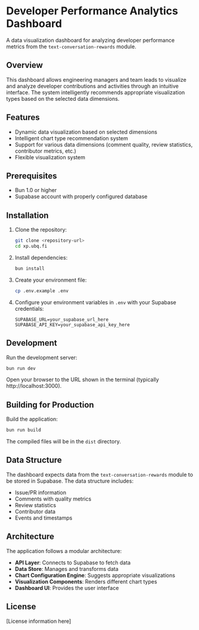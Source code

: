 # Developer Performance Analytics Dashboard

A data visualization dashboard for analyzing developer performance metrics from the `text-conversation-rewards` module.

## Overview

This dashboard allows engineering managers and team leads to visualize and analyze developer contributions and activities through an intuitive interface. The system intelligently recommends appropriate visualization types based on the selected data dimensions.

## Features

- Dynamic data visualization based on selected dimensions
- Intelligent chart type recommendation system
- Support for various data dimensions (comment quality, review statistics, contributor metrics, etc.)
- Flexible visualization system

## Prerequisites

- Bun 1.0 or higher
- Supabase account with properly configured database

## Installation

1. Clone the repository:
   ```bash
   git clone <repository-url>
   cd xp.ubq.fi
   ```

2. Install dependencies:
   ```bash
   bun install
   ```

3. Create your environment file:
   ```bash
   cp .env.example .env
   ```

4. Configure your environment variables in `.env` with your Supabase credentials:
   ```
   SUPABASE_URL=your_supabase_url_here
   SUPABASE_API_KEY=your_supabase_api_key_here
   ```

## Development

Run the development server:

```bash
bun run dev
```

Open your browser to the URL shown in the terminal (typically http://localhost:3000).

## Building for Production

Build the application:

```bash
bun run build
```

The compiled files will be in the `dist` directory.

## Data Structure

The dashboard expects data from the `text-conversation-rewards` module to be stored in Supabase. The data structure includes:

- Issue/PR information
- Comments with quality metrics
- Review statistics
- Contributor data
- Events and timestamps

## Architecture

The application follows a modular architecture:

- **API Layer**: Connects to Supabase to fetch data
- **Data Store**: Manages and transforms data
- **Chart Configuration Engine**: Suggests appropriate visualizations
- **Visualization Components**: Renders different chart types
- **Dashboard UI**: Provides the user interface

## License

[License information here]
